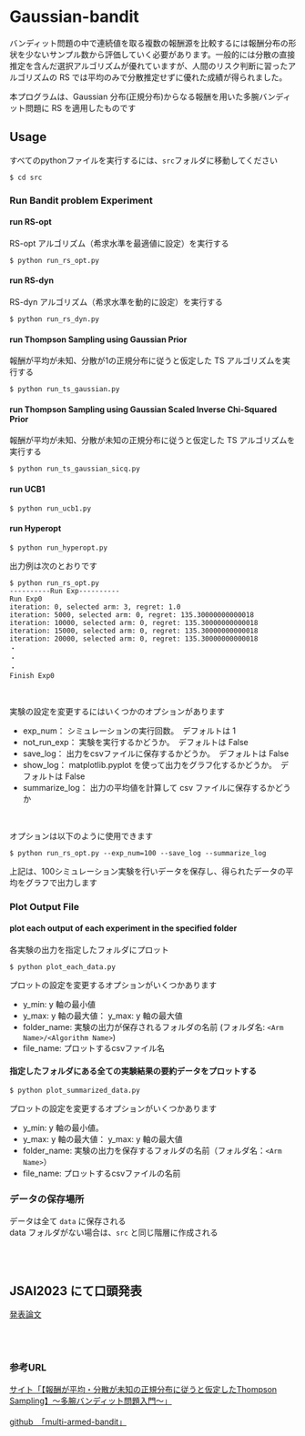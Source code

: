 # Gaussian-bandit

バンディット問題の中で連続値を取る複数の報酬源を比較するには報酬分布の形状を少ないサンプル数から評価していく必要があります。一般的には分散の直接推定を含んだ選択アルゴリズムが優れていますが、人間のリスク判断に習ったアルゴリズムの RS では平均のみで分散推定せずに優れた成績が得られました。

本プログラムは、Gaussian 分布(正規分布)からなる報酬を用いた多腕バンディット問題に RS を適用したものです
<br>

## Usage

すべてのpythonファイルを実行するには、`src`フォルダに移動してください

```
$ cd src
```

### Run Bandit problem Experiment


#### run RS-opt

RS-opt アルゴリズム（希求水準を最適値に設定）を実行する

```
$ python run_rs_opt.py
```

#### run RS-dyn

RS-dyn アルゴリズム（希求水準を動的に設定）を実行する

```
$ python run_rs_dyn.py
```

#### run Thompson Sampling using Gaussian Prior

報酬が平均が未知、分散が1の正規分布に従うと仮定した TS アルゴリズムを実行する

```
$ python run_ts_gaussian.py
```

#### run Thompson Sampling using Gaussian Scaled Inverse Chi-Squared Prior

報酬が平均が未知、分散が未知の正規分布に従うと仮定した TS アルゴリズムを実行する

```
$ python run_ts_gaussian_sicq.py
```

#### run UCB1

```
$ python run_ucb1.py
```

#### run Hyperopt

```
$ python run_hyperopt.py
```

出力例は次のとおりです

```
$ python run_rs_opt.py
----------Run Exp----------
Run Exp0
iteration: 0, selected arm: 3, regret: 1.0
iteration: 5000, selected arm: 0, regret: 135.30000000000018
iteration: 10000, selected arm: 0, regret: 135.30000000000018
iteration: 15000, selected arm: 0, regret: 135.30000000000018
iteration: 20000, selected arm: 0, regret: 135.30000000000018
・
・
・
Finish Exp0
```
<br>

実験の設定を変更するにはいくつかのオプションがあります

* exp_num： シミュレーションの実行回数。　デフォルトは 1
* not_run_exp： 実験を実行するかどうか。　デフォルトは False
* save_log： 出力をcsvファイルに保存するかどうか。　デフォルトは False
* show_log： matplotlib.pyplot を使って出力をグラフ化するかどうか。　デフォルトは False
* summarize_log： 出力の平均値を計算して csv ファイルに保存するかどうか
  
<br>

オプションは以下のように使用できます

```
$ python run_rs_opt.py --exp_num=100 --save_log --summarize_log
```
上記は、100シミュレーション実験を行いデータを保存し、得られたデータの平均をグラフで出力します

### Plot Output File
#### plot each output of each experiment in the specified folder

各実験の出力を指定したフォルダにプロット

```
$ python plot_each_data.py
```

プロットの設定を変更するオプションがいくつかあります

* y_min: y 軸の最小値
* y_max: y 軸の最大値： y_max: y 軸の最大値
* folder_name: 実験の出力が保存されるフォルダの名前 (フォルダ名: `<Arm Name>/<Algorithm Name>`)
* file_name: プロットするcsvファイル名

#### 指定したフォルダにある全ての実験結果の要約データをプロットする

```
$ python plot_summarized_data.py
```

プロットの設定を変更するオプションがいくつかあります

* y_min: y 軸の最小値。
* y_max: y 軸の最大値： y_max: y 軸の最大値
* folder_name: 実験の出力を保存するフォルダの名前（フォルダ名：`<Arm Name>`）
* file_name: プロットするcsvファイルの名前

### データの保存場所

データは全て `data` に保存される<br>
data フォルダがない場合は、`src` と同じ階層に作成される 

<br><br>
## JSAI2023 にて口頭発表

[発表論文](https://www.jstage.jst.go.jp/article/pjsai/JSAI2023/0/JSAI2023_2Q4OS27b04/_article/-char/ja/)


<br><br>

### 参考URL

[サイト「【報酬が平均・分散が未知の正規分布に従うと仮定したThompson Sampling】〜多腕バンディット問題入門〜」](https://cafeunder.github.io/rosenblock-chainers-blog/2018/03/06/introduction-bandit.html)<br><br>
[github　「multi-armed-bandit」](https://github.com/bakanaouji/multi-armed-bandit)<br>
